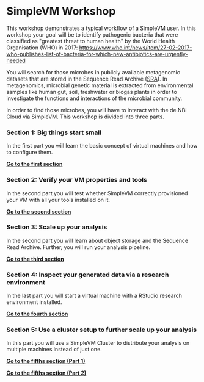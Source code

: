 # SimpleVM Workshop

This workshop demonstrates a typical workflow of a SimpleVM user.
In this workshop your goal will be to identify pathogenic bacteria
that were classified as "greatest threat to human health" by the 
World Health Organisation (WHO) in 2017: https://www.who.int/news/item/27-02-2017-who-publishes-list-of-bacteria-for-which-new-antibiotics-are-urgently-needed

You will search for those microbes
in publicly available metagenomic datasets that are stored in the 
Sequence Read Archive ([SRA](https://www.ncbi.nlm.nih.gov/sra)). 
In metagenomics, microbial genetic material 
is extracted from environmental samples like human gut, soil, 
freshwater or biogas plants in order to investigate the functions and
interactions of the microbial community.

In order to find those microbes, you will have to interact with 
the de.NBI Cloud via SimpleVM. This workshop is divided into three
parts.

### Section 1: Big things start small  

In the first part you will learn the basic concept of virtual machines
and how to configure them.

**[Go to the first section](part1.md)**

### Section 2: Verify your VM properties and tools

In the second part you will test whether SimpleVM correctly
provisioned your VM with all your tools installed on it.

**[Go to the second section](part2.md)**

### Section 3: Scale up your analysis 

In the second part you will learn about object storage and the 
Sequence Read Archive. Further, you will run your analysis pipeline.

**[Go to the third section](part3.md)**

### Section 4: Inspect your generated data via a research environment

In the last part you will start a virtual machine with a RStudio research
environment installed.

**[Go to the fourth section](part4.md)**

### Section 5: Use a cluster setup to further scale up your analysis

In this part you will use a SimpleVM Cluster to distribute your analysis 
on multiple machines instead of just one.

**[Go to the fifths section (Part 1)](part51.md)**

**[Go to the fifths section (Part 2)](part52.md)**